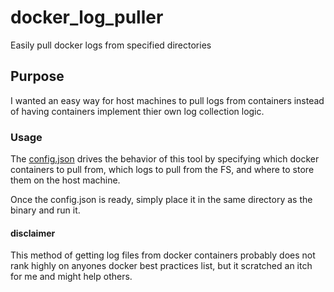 # docker_log_puller
Easily pull docker logs from specified directories 

## Purpose
I wanted an easy way for host machines to pull logs from containers instead of having containers implement thier own log collection logic.

### Usage
The [config.json](https://github.com/Sjeanpierre/docker_log_puller/blob/master/config.json) drives the behavior of this tool by specifying which docker containers to pull from, which logs to pull from the FS, and where to store them on the host machine.

Once the config.json is ready, simply place it in the same directory as the binary and run it.

#### disclaimer
This method of getting log files from docker containers probably does not rank highly on anyones docker best practices list, but it scratched an itch for me and might help others.
